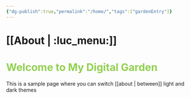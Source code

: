 ```yaml
---
{"dg-publish":true,"permalink":"/home/","tags":["gardenEntry"]}
---
```



# [[About \| :luc_menu:]]
# <font color="#92d050">Welcome to My Digital Garden</font>

  

This is a sample page where you can switch [[about \| between]] light and dark themes